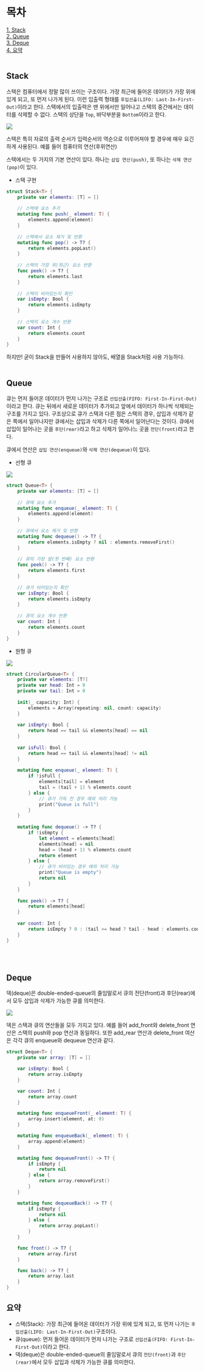 # 목차 
[1. Stack](#stack) <br>
[2. Queue](#queue) <br>
[3. Deque](#deque) <br>
[4. 요약](#요약) <br><br>


## Stack
스택은 컴퓨터에서 정말 많이 쓰이는 구조이다.
가장 최근에 들어온 데이터가 가장 위에 있게 되고, 또 먼저 나가게 된다. 이런 입출력 형태를 `후입선출(LIFO: Last-In-First-Out)`이라고 한다.
스택에서의 입출력은 맨 위에서만 일어나고 스택의 중간에서는 데이터를 삭제할 수 없다.
스택의 상단을 `Top`, 바닥부분을 `Bottom`이라고 한다.

<img src="https://github.com/z-wook/z-wook/assets/101041221/e89de2d1-98de-4faf-b5a2-9a20e7e1fb54">

스택은 특히 자료의 출력 순서가 입력순서의 역순으로 이루어져야 할 경우에 매우 요긴하게 사용된다.
예를 들어 컴퓨터의 연산(후위연산)

스택에서는 두 가지의 기본 연산이 있다. 하나는 `삽입 연산(push)`, 또 하나는 `삭제 연산(pop)`이 있다.

- 스택 구현
```swift
struct Stack<T> {
    private var elements: [T] = []
    
    // 스택에 요소 추가
    mutating func push(_ element: T) {
        elements.append(element)
    }
    
    // 스택에서 요소 제거 및 반환
    mutating func pop() -> T? {
        return elements.popLast()
    }
    
    // 스택의 가장 위(최근) 요소 반환
    func peek() -> T? {
        return elements.last
    }
    
    // 스택이 비어있는지 확인
    var isEmpty: Bool {
        return elements.isEmpty
    }
    
    // 스택의 요소 개수 반환
    var count: Int {
        return elements.count
    }
}
```
하지만! 굳이 Stack을 만들어 사용하지 않아도, 배열을 Stack처럼 사용 가능하다.
<br><br>


## Queue
큐는 먼저 들어온 데이터가 먼저 나가는 구조로 `선입선출(FIFO: First-In-First-Out)`이라고 한다.
큐는 뒤에서 새로운 데이터가 추가되고 앞에서 데이터가 하나씩 삭제되는 구조를 가지고 있다.
구조상으로 큐가 스택과 다른 점은 스택의 경우, 삽입과 삭제가 같은 쪽에서 일어나지만 큐에서는 삽입과 삭제가 다른 쪽에서 일어난다는 것이다.
큐에서 삽입이 일어나는 곳을 `후단(rear)`라고 하고 삭제가 일어나느 곳을 `전단(front)`라고 한다.

큐에서 연산은 `삽입 연산(enqueue)`와 `삭제 연산(dequeue)`이 있다.

- 선형 큐

<img src="https://github.com/z-wook/z-wook/assets/101041221/b0ec8835-8aed-463f-8a0b-db2d7279b1e4">

```swift
struct Queue<T> {
    private var elements: [T] = []
    
    // 큐에 요소 추가
    mutating func enqueue(_ element: T) {
        elements.append(element)
    }
    
    // 큐에서 요소 제거 및 반환
    mutating func dequeue() -> T? {
        return elements.isEmpty ? nil : elements.removeFirst()
    }
    
    // 큐의 가장 앞(첫 번째) 요소 반환
    func peek() -> T? {
        return elements.first
    }
    
    // 큐가 비어있는지 확인
    var isEmpty: Bool {
        return elements.isEmpty
    }
    
    // 큐의 요소 개수 반환
    var count: Int {
        return elements.count
    }
}
```

- 원형 큐
<img src="https://github.com/z-wook/z-wook/assets/101041221/369c8306-adc4-42e1-aaf0-55b43853e60e">

```swift
struct CircularQueue<T> {
    private var elements: [T?]
    private var head: Int = 0
    private var tail: Int = 0
    
    init(_ capacity: Int) {
        elements = Array(repeating: nil, count: capacity)
    }
    
    var isEmpty: Bool {
        return head == tail && elements[head] == nil
    }
    
    var isFull: Bool {
        return head == tail && elements[head] != nil
    }
    
    mutating func enqueue(_ element: T) {
        if !isFull {
            elements[tail] = element
            tail = (tail + 1) % elements.count
        } else {
            // 큐가 가득 찬 경우 예외 처리 가능
            print("Queue is full")
        }
    }
    
    mutating func dequeue() -> T? {
        if !isEmpty {
            let element = elements[head]
            elements[head] = nil
            head = (head + 1) % elements.count
            return element
        } else {
            // 큐가 비어있는 경우 예외 처리 가능
            print("Queue is empty")
            return nil
        }
    }
    
    func peek() -> T? {
        return elements[head]
    }
    
    var count: Int {
        return isEmpty ? 0 : (tail >= head ? tail - head : elements.count - head + tail)
    }
}
```
<br><br>


## Deque
덱(deque)은 double-ended-queue의 줄임말로서 큐의 전단(front)과 후단(rear)에서 모두 삽입과 삭제가 가능한 큐를 의미한다.

<img src="https://github.com/z-wook/z-wook/assets/101041221/42fd544c-1abc-444b-8d0f-95577429cf4d">

덱은 스택과 큐의 연산들을 모두 가지고 있다.
예를 들어 add_front와 delete_front 연산은 스택의 push와 pop 연산과 동일하다.
또한 add_rear 연산과 delete_front 여산은 각각 큐의 enqueue와 dequeue 연산과 같다.

```swift
struct Deque<T> {
    private var array: [T] = []

    var isEmpty: Bool {
        return array.isEmpty
    }

    var count: Int {
        return array.count
    }

    mutating func enqueueFront(_ element: T) {
        array.insert(element, at: 0)
    }

    mutating func enqueueBack(_ element: T) {
        array.append(element)
    }

    mutating func dequeueFront() -> T? {
        if isEmpty {
            return nil
        } else {
            return array.removeFirst()
        }
    }

    mutating func dequeueBack() -> T? {
        if isEmpty {
            return nil
        } else {
            return array.popLast()
        }
    }

    func front() -> T? {
        return array.first
    }

    func back() -> T? {
        return array.last
    }
}
```

## 요약
- 스택(Stack): 가장 최근에 들어온 데이터가 가장 위에 있게 되고, 또 먼저 나가는 `후입선출(LIFO: Last-In-First-Out)`구조이다.
- 큐(queue): 먼저 들어온 데이터가 먼저 나가는 구조로 `선입선출(FIFO: First-In-First-Out)`이라고 한다.
- 덱(deque)은 double-ended-queue의 줄임말로서 큐의 `전단(front)`과 `후단(rear)`에서 모두 삽입과 삭제가 가능한 큐를 의미한다.